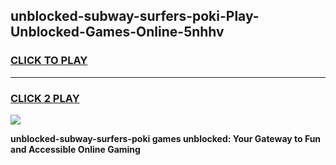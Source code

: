 
## unblocked-subway-surfers-poki-Play-Unblocked-Games-Online-5nhhv
<h3>
<a href="https://premium76.site?title=unblocked-subway-surfers-poki&ref=25A">CLICK TO PLAY</a></h3>
<hr>

<h3>
<a href="https://premium76.site?title=unblocked-subway-surfers-poki&ref=25A">CLICK 2 PLAY</a>
  
</h3>

<a href="https://premium76.site?title=unblocked-subway-surfers-poki&ref=25A"><img src="https://clearcache.store/games.png"></a>


**unblocked-subway-surfers-poki games unblocked: Your Gateway to Fun and Accessible Online Gaming**
